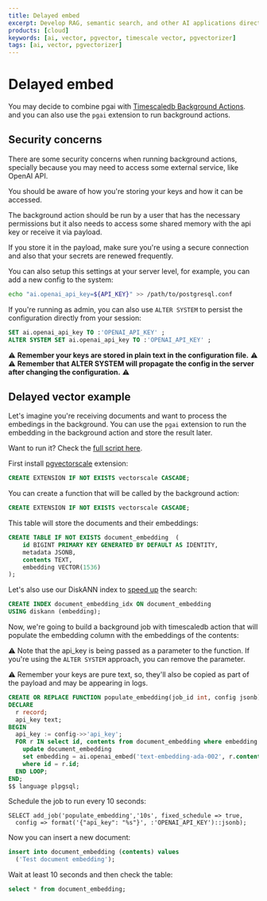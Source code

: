 ```yaml
---
title: Delayed embed 
excerpt: Develop RAG, semantic search, and other AI applications directly in PostgreSQL
products: [cloud]
keywords: [ai, vector, pgvector, timescale vector, pgvectorizer]
tags: [ai, vector, pgvectorizer]
---
```


# Delayed embed

You may decide to combine pgai with [Timescaledb Background Actions][tsdb_actions].
and you can also use the `pgai` extension to run background actions.

## Security concerns

There are some security concerns when running background actions, specially
because you may need to access some external service, like OpenAI API.

You should be aware of how you're storing your keys and how it can be accessed.

The background action should be run by a user that has the necessary permissions
but it also needs to access some shared memory with the api key or receive it
via payload.

If you store it in the payload, make sure you're using a secure connection and
also that your secrets are renewed frequently.

You can also setup this settings at your server level, for example, you can
add a new config to the system:

```bash
echo "ai.openai_api_key=${API_KEY}" >> /path/to/postgresql.conf
```

If you're running as admin, you can also use `ALTER SYSTEM` to persist the configuration
directly from your session:

```sql
SET ai.openai_api_key TO :'OPENAI_API_KEY' ;
ALTER SYSTEM SET ai.openai_api_key TO :'OPENAI_API_KEY' ;
```

:warning: **Remember your keys are stored in plain text in the configuration file.** :warning:
:warning: **Remember that ALTER SYSTEM will propagate the config in the server
after changing the configuration.** :warning:

## Delayed vector example

Let's imagine you're receiving documents and want to process the embedings in the
background. You can use the `pgai` extension to run the embedding in the
background action and store the result later.

Want to run it? Check the [full script here][delayed_embed].

First install [pgvectorscale][pgvectorscale] extension:

```sql
CREATE EXTENSION IF NOT EXISTS vectorscale CASCADE;
```

You can create a function that will be called by the background action:

```sql
CREATE EXTENSION IF NOT EXISTS vectorscale CASCADE;
```

This table will store the documents and their embeddings:

```sql
CREATE TABLE IF NOT EXISTS document_embedding  (
    id BIGINT PRIMARY KEY GENERATED BY DEFAULT AS IDENTITY,
    metadata JSONB,
    contents TEXT,
    embedding VECTOR(1536)
);
```

Let's also use our DiskANN index to [speed up][pinecone_comparison] the search:

```sql
CREATE INDEX document_embedding_idx ON document_embedding
USING diskann (embedding);
```

Now, we're going to build a background job with timescaledb action
that will populate the embedding column with the embeddings of the contents:

:warning: Note that the api_key is being passed as a parameter to the function.
If you're using the `ALTER SYSTEM` approach, you can remove the parameter.

:warning: Remember your keys are pure text, so, they'll also be copied as part
of the payload and may be appearing in logs.

```sql
CREATE OR REPLACE FUNCTION populate_embedding(job_id int, config jsonb) returns void as $$
DECLARE
  r record;
  api_key text;
BEGIN
  api_key := config->>'api_key';
  FOR r IN select id, contents from document_embedding where embedding IS NULL LIMIT 1 FOR UPDATE SKIP LOCKED LOOP
    update document_embedding
    set embedding = ai.openai_embed('text-embedding-ada-002', r.contents, api_key)
    where id = r.id;
  END LOOP;
END;
$$ language plpgsql;
```

Schedule the job to run every 10 seconds:

```
SELECT add_job('populate_embedding','10s', fixed_schedule => true,
  config => format('{"api_key": "%s"}', :'OPENAI_API_KEY')::jsonb);
```

Now you can insert a new document:

```sql
insert into document_embedding (contents) values
  ('Test document embedding');
```

Wait at least 10 seconds and then check the table:

```sql
select * from document_embedding;
```

[tsdb_actions]: https://docs.timescale.com/timescaledb/latest/how-to-guides/background-jobs/
[pgvectorscale]: https://github.com/timescale/pgvectorscale
[pinecone_comparison]: https://www.timescale.com/blog/pgvector-is-now-as-fast-as-pinecone-at-75-less-cost?utm_source=pgai-examples
[delayed_embed]: /examples/delayed_embed.sql
